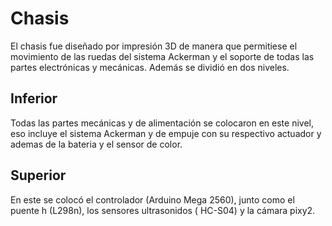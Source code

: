 # Chasis
El chasis fue diseñado por impresión 3D de manera que permitiese el movimiento de las ruedas del sistema Ackerman y el soporte de todas las partes electrónicas y mecánicas. Además se dividió en dos niveles.

## Inferior
Todas las partes mecánicas y de alimentación se colocaron en este nivel, eso incluye el sistema Ackerman y de empuje con su respectivo actuador y ademas de la bateria y el sensor de color.

## Superior
En este se colocó el controlador (Arduino Mega 2560), junto como el puente h (L298n), los sensores ultrasonidos ( HC-S04) y la cámara pixy2.


